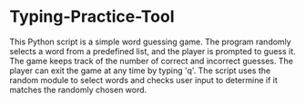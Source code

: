 # Typing-Practice-Tool
This Python script is a simple word guessing game. The program randomly selects a word from a predefined list, and the player is prompted to guess it. The game keeps track of the number of correct and incorrect guesses. The player can exit the game at any time by typing 'q'. The script uses the random module to select words and checks user input to determine if it matches the randomly chosen word.

